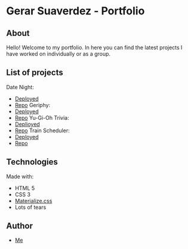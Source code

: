 # Gerar Suaverdez - Portfolio


## About 
Hello! Welcome to my portfolio. In here you can find the latest projects I have worked on individually or as a group. 

## List of projects
Date Night:
* [Deployed](https://nolimits1.github.io/project-one/)
* [Repo](https://github.com/Nolimits1/project-one)
Geriphy:
* [Deployed](https://gerarjon.github.io/GifTastic)
* [Repo](https://github.com/gerarjon/GifTastic)
Yu-Gi-Oh Trivia:
* [Deplioyed](https://gerarjon.github.io/TriviaGame/)
* [Repo](https://github.com/gerarjon/TriviaGame)
Train Scheduler:
* [Deployed](https://gerarjon.github.io/Train-Scheduler)
* [Repo](https://github.com/gerarjon/Train-Scheduler)


## Technologies 
Made with:
* HTML 5
* CSS 3
* [Materialize.css](https://materializecss.com/)
* Lots of tears

## Author
* [Me](https://github.com/gerarjon)

